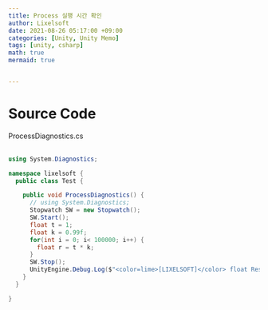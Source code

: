 ```yaml
---
title: Process 실행 시간 확인
author: Lixelsoft
date: 2021-08-26 05:17:00 +09:00
categories: [Unity, Unity Memo]
tags: [unity, csharp]
math: true
mermaid: true


---
```

# Source Code


<!-- <details> -->
<summary markdown="span"> 
ProcessDiagnostics.cs
</summary>
</br>

```cs
using System.Diagnostics;

namespace lixelsoft {
  public class Test {

    public void ProcessDiagnostics() {
      // using System.Diagnostics;
      Stopwatch SW = new Stopwatch();
      SW.Start();
      float t = 1;
      float k = 0.99f;
      for(int i = 0; i< 100000; i++) {
        float r = t * k;
      }
      SW.Stop();
      UnityEngine.Debug.Log($"<color=lime>[LIXELSOFT]</color> float Result: {SW.Elapsed.ToString()}");
    }
  }

}
```

<!-- </details> -->

<br>

<!-- 
# References
---
- <http://wiki.unity3d.com/index.php?title=ObjExporter> -->